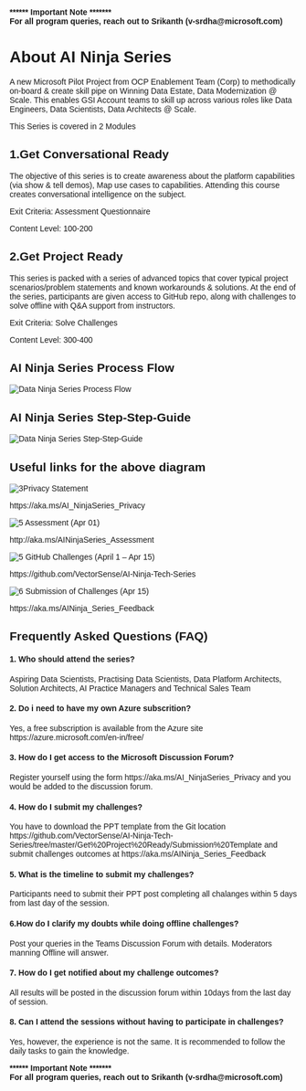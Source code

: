 <body style="font-family: 'Lucida Grande', 'Calibri', Helvetica, Arial, sans-serif;">
<div class="container">
<b>****** Important Note *******</b><br>
<b>For all program queries, reach out to Srikanth (v-srdha@microsoft.com)</b><br>
<h1>About AI Ninja Series</h1>
<p>A new Microsoft Pilot Project from OCP Enablement Team (Corp) to methodically on-board & create skill pipe on Winning Data Estate, Data Modernization @ Scale. This enables GSI Account teams to skill up across various roles like Data Engineers, Data Scientists, Data Architects @ Scale.</p>
<p>This Series is covered in 2 Modules</p>
<h2>1.Get Conversational Ready</h2>
<p>The objective of this series is to create awareness about the platform capabilities (via show & tell demos), Map use cases to capabilities. Attending this course creates conversational intelligence on the subject.</p>
<p>Exit Criteria: Assessment Questionnaire</p>
<p>Content Level: 100-200</p>
<h2>2.Get Project Ready</h2>
<p>This series is packed with a series of advanced topics that cover typical project scenarios/problem statements and known workarounds & solutions. At the end of the series, participants are given access to GitHub repo, along with challenges to solve offline with Q&A support from instructors.</p>
<p>Exit Criteria: Solve Challenges</p>
<p>Content Level: 300-400</p>
<h2>AI Ninja Series Process Flow</h2>
<img src="http://139.59.61.161/AI-Ninja-Tech-Series/Image3.png" alt="Data Ninja Series Process Flow">

<h2>AI Ninja Series Step-Step-Guide</h2>

<img src="http://139.59.61.161/AI-Ninja-Tech-Series/Image1.png" alt="Data Ninja Series Step-Step-Guide">
<h2>Useful links for the above diagram</h2>

<p><img src="http://139.59.61.161/Data-Ninja-Tech-Series/Image3.png" alt="3"><span>Privacy Statement</span></p>

<p>https://aka.ms/AI_NinjaSeries_Privacy</p>
<p><img src="http://139.59.61.161/Data-Ninja-Tech-Series/Image5.png" alt="5"> Assessment (Apr 01)</p>
<p>http://aka.ms/AINinjaSeries_Assessment</p>
<p><img src="http://139.59.61.161/Data-Ninja-Tech-Series/Image5.png" alt="5"> GitHub Challenges (April 1 – Apr 15)</p>
<p>https://github.com/VectorSense/AI-Ninja-Tech-Series</p>
<p><img src="http://139.59.61.161/Data-Ninja-Tech-Series/Image6.png" alt="6"> Submission of Challenges (Apr 15)</p>
<p>https://aka.ms/AINinja_Series_Feedback</p>
<h2>Frequently Asked Questions (FAQ)</h2>
<h4>1. Who should attend the series?</h4>


<p>Aspiring Data Scientists, Practising Data Scientists, Data Platform Architects, Solution Architects, AI Practice Managers and Technical Sales Team</p>
 
<h4>2. Do i need to have my own Azure subscrition?</h4>
<p>Yes, a free subscription is available from the Azure site https://azure.microsoft.com/en-in/free/</p>
 
<h4>3. How do I get access to the Microsoft Discussion Forum?</h4>
Register yourself using the form https://aka.ms/AI_NinjaSeries_Privacy and you would be added to the discussion forum.
 
<h4>4. How do I submit my challenges?</h4>
<p>You have to download the PPT template from the Git location https://github.com/VectorSense/AI-Ninja-Tech-Series/tree/master/Get%20Project%20Ready/Submission%20Template and submit challenges outcomes at https://aka.ms/AINinja_Series_Feedback</p>
 
<h4>5. What is the timeline to submit my challenges?</h4>
<p>Participants need to submit their PPT post completing all chalanges within 5 days from last day of the session.</p>
 
<h4>6.How do I clarify my doubts while doing offline challenges?</h4>
<p>Post your queries in the Teams Discussion Forum with details. Moderators manning Offline will answer.</p>
 
<h4>7. How do I get notified about my challenge outcomes?</h4>
<p>All results will be posted in the discussion forum within 10days from the last day of session.</p>
 
<h4>8. Can I attend the sessions without having to participate in challenges?</h4>
<p>Yes, however, the experience is not the same. It is recommended to follow the daily tasks to gain the knowledge.</p>
<b>****** Important Note *******</b><br>
<b>For all program queries, reach out to Srikanth (v-srdha@microsoft.com)</b><br>
</div>
</body>